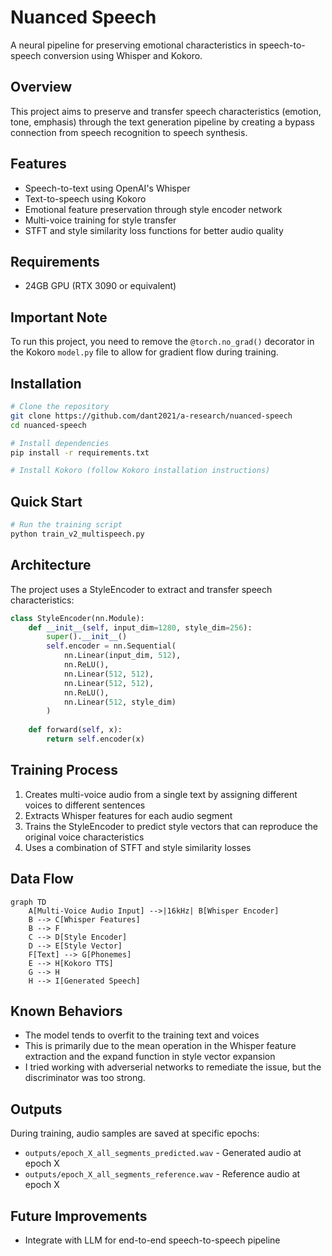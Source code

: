 # Nuanced Speech 
A neural pipeline for preserving emotional characteristics in speech-to-speech conversion using Whisper and Kokoro.

## Overview
This project aims to preserve and transfer speech characteristics (emotion, tone, emphasis) through the text generation pipeline by creating a bypass connection from speech recognition to speech synthesis.

## Features
- Speech-to-text using OpenAI's Whisper
- Text-to-speech using Kokoro
- Emotional feature preservation through style encoder network
- Multi-voice training for style transfer
- STFT and style similarity loss functions for better audio quality

## Requirements
- 24GB GPU (RTX 3090 or equivalent)

## Important Note
To run this project, you need to remove the `@torch.no_grad()` decorator in the Kokoro `model.py` file to allow for gradient flow during training.

## Installation
```bash
# Clone the repository
git clone https://github.com/dant2021/a-research/nuanced-speech
cd nuanced-speech

# Install dependencies
pip install -r requirements.txt

# Install Kokoro (follow Kokoro installation instructions)
```

## Quick Start
```bash
# Run the training script
python train_v2_multispeech.py
```

## Architecture
The project uses a StyleEncoder to extract and transfer speech characteristics:

```python
class StyleEncoder(nn.Module):
    def __init__(self, input_dim=1280, style_dim=256):
        super().__init__()
        self.encoder = nn.Sequential(
            nn.Linear(input_dim, 512),
            nn.ReLU(),
            nn.Linear(512, 512),
            nn.Linear(512, 512),
            nn.ReLU(),
            nn.Linear(512, style_dim)
        )
    
    def forward(self, x):
        return self.encoder(x)
```
## Training Process
1. Creates multi-voice audio from a single text by assigning different voices to different sentences
2. Extracts Whisper features for each audio segment
3. Trains the StyleEncoder to predict style vectors that can reproduce the original voice characteristics
4. Uses a combination of STFT and style similarity losses

## Data Flow
```mermaid
graph TD
    A[Multi-Voice Audio Input] -->|16kHz| B[Whisper Encoder]
    B --> C[Whisper Features]
    B --> F
    C --> D[Style Encoder]
    D --> E[Style Vector]
    F[Text] --> G[Phonemes]
    E --> H[Kokoro TTS]
    G --> H
    H --> I[Generated Speech]
```

## Known Behaviors
- The model tends to overfit to the training text and voices
- This is primarily due to the mean operation in the Whisper feature extraction and the expand function in style vector expansion
- I tried working with adverserial networks to remediate the issue, but the discriminator was too strong.

## Outputs
During training, audio samples are saved at specific epochs:
- `outputs/epoch_X_all_segments_predicted.wav` - Generated audio at epoch X
- `outputs/epoch_X_all_segments_reference.wav` - Reference audio at epoch X

## Future Improvements
- Integrate with LLM for end-to-end speech-to-speech pipeline
